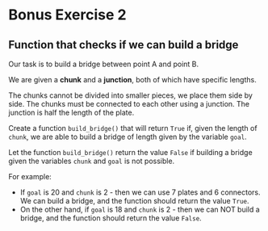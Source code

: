 # Bonus Exercise 2

## Function that checks if we can build a bridge

Our task is to build a bridge between point A and point B.

We are given a **chunk** and a **junction**, both of which have specific lengths.

The chunks cannot be divided into smaller pieces, we place them side by side. The chunks must be connected to each other using a junction. The junction is half the length of the plate.

Create a function `build_bridge()` that will return `True` if, given the length of `chunk`, we are able to build a bridge of length given by the variable `goal`.

Let the function `build_bridge()` return the value `False` if building a bridge given the variables `chunk` and `goal` is not possible.

For example:

* If `goal` is 20 and `chunk` is 2 - then we can use 7 plates and 6 connectors. We can build a bridge, and the function should return the value `True`.
* On the other hand, if `goal` is 18 and `chunk` is 2 - then we can NOT build a bridge, and the function should return the value `False`.
